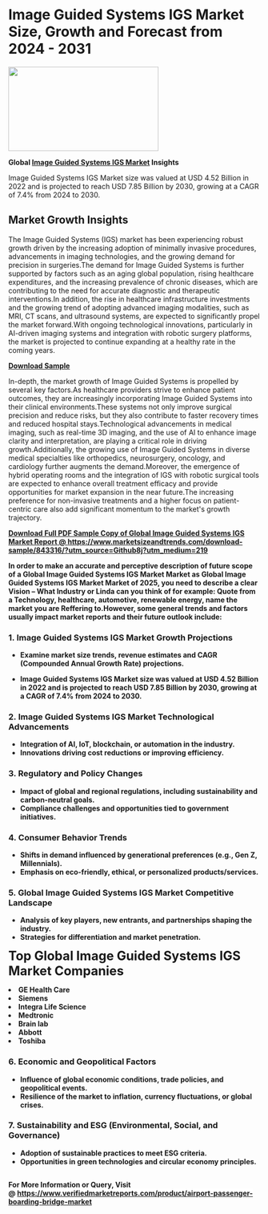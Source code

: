 <H1>Image Guided Systems IGS Market Size, Growth and Forecast from 2024 - 2031</H1><img class="aligncenter size-medium wp-image-584254" src="https://thirdeyenews.in/wp-content/uploads/2024/09/Global-Market-Research-300x168.jpeg" alt="" width="300" height="168" /><p><strong>Global&nbsp;<a href="https://www.marketsizeandtrends.com/download-sample/843316/?utm_source=Github8j?utm_medium=219">Image Guided Systems IGS Market</a> Insights</strong></p><p>Image Guided Systems IGS Market size was valued at USD 4.52 Billion in 2022 and is projected to reach USD 7.85 Billion by 2030, growing at a CAGR of 7.4% from 2024 to 2030.</p><p><h2>Market Growth Insights</h2> <p>The Image Guided Systems (IGS) market has been experiencing robust growth driven by the increasing adoption of minimally invasive procedures, advancements in imaging technologies, and the growing demand for precision in surgeries.The demand for Image Guided Systems is further supported by factors such as an aging global population, rising healthcare expenditures, and the increasing prevalence of chronic diseases, which are contributing to the need for accurate diagnostic and therapeutic interventions.In addition, the rise in healthcare infrastructure investments and the growing trend of adopting advanced imaging modalities, such as MRI, CT scans, and ultrasound systems, are expected to significantly propel the market forward.With ongoing technological innovations, particularly in AI-driven imaging systems and integration with robotic surgery platforms, the market is projected to continue expanding at a healthy rate in the coming years.</p> <p><strong><a href="#">Download Sample</a></strong></p> <p>In-depth, the market growth of Image Guided Systems is propelled by several key factors.As healthcare providers strive to enhance patient outcomes, they are increasingly incorporating Image Guided Systems into their clinical environments.These systems not only improve surgical precision and reduce risks, but they also contribute to faster recovery times and reduced hospital stays.Technological advancements in medical imaging, such as real-time 3D imaging, and the use of AI to enhance image clarity and interpretation, are playing a critical role in driving growth.Additionally, the growing use of Image Guided Systems in diverse medical specialties like orthopedics, neurosurgery, oncology, and cardiology further augments the demand.Moreover, the emergence of hybrid operating rooms and the integration of IGS with robotic surgical tools are expected to enhance overall treatment efficacy and provide opportunities for market expansion in the near future.The increasing preference for non-invasive treatments and a higher focus on patient-centric care also add significant momentum to the market's growth trajectory.</p> <p><strong><a href="#"></p><p><span class=""><strong>Download Full PDF Sample Copy of Global Image Guided Systems IGS Market Report</strong> @ <a href="https://www.marketsizeandtrends.com/download-sample/843316/?utm_source=Github8j?utm_medium=219" target="_blank">https://www.marketsizeandtrends.com/download-sample/843316/?utm_source=Github8j?utm_medium=219</a></span></p><p>In order to make an accurate and perceptive description of future scope of a Global&nbsp;Image Guided Systems IGS Market Market as Global&nbsp;Image Guided Systems IGS Market Market of 2025, you need to describe a clear Vision &ndash; What Industry or Linda can you think of for example: Quote from a Technology, healthcare, automotive, renewable energy, name the market you are Reffering to.However, some general trends and factors usually impact market reports and their future outlook include:</p><h3>1.&nbsp;<strong>Image Guided Systems IGS Market Growth Projections</strong></h3><ul><li>Examine market size trends, revenue estimates and CAGR (Compounded Annual Growth Rate) projections.</li><li><p>Image Guided Systems IGS Market size was valued at USD 4.52 Billion in 2022 and is projected to reach USD 7.85 Billion by 2030, growing at a CAGR of 7.4% from 2024 to 2030.</p></li></ul><h3>2.&nbsp;<strong>Image Guided Systems IGS Market Technological Advancements</strong></h3><ul><li>Integration of AI, IoT, blockchain, or automation in the industry.</li><li>Innovations driving cost reductions or improving efficiency.</li></ul><h3>3.&nbsp;<strong>Regulatory and Policy Changes</strong></h3><ul><li>Impact of global and regional regulations, including sustainability and carbon-neutral goals.</li><li>Compliance challenges and opportunities tied to government initiatives.</li></ul><h3>4.&nbsp;<strong>Consumer Behavior Trends</strong></h3><ul><li>Shifts in demand influenced by generational preferences (e.g., Gen Z, Millennials).</li><li>Emphasis on eco-friendly, ethical, or personalized products/services.</li></ul><h3>5.&nbsp;<strong>Global Image Guided Systems IGS Market Competitive Landscape</strong></h3><ul><li>Analysis of key players, new entrants, and partnerships shaping the industry.</li><li>Strategies for differentiation and market penetration.</li></ul><p data-pm-slice="1 1 []"><span style="color: inherit; font-family: inherit; font-size: 25px;">Top Global Image Guided Systems IGS Market Companies</span></p><div class="" data-test-id=""><p><li>GE Health Care</li><li> Siemens</li><li> Integra Life Science</li><li> Medtronic</li><li> Brain lab</li><li> Abbott</li><li> Toshiba</li></p></div><h3>6.&nbsp;<strong>Economic and Geopolitical Factors</strong></h3><ul><li>Influence of global economic conditions, trade policies, and geopolitical events.</li><li>Resilience of the market to inflation, currency fluctuations, or global crises.</li></ul><h3>7.&nbsp;<strong>Sustainability and ESG (Environmental, Social, and Governance)</strong></h3><ul><li>Adoption of sustainable practices to meet ESG criteria.</li><li>Opportunities in green technologies and circular economy principles.</li></ul><h2><strong style="font-size: 14px;">For More Information or Query, Visit @&nbsp;</strong><a style="background-color: #ffffff; font-size: 14px;" href="https://www.marketsizeandtrends.com/report/image-guided-systems-igs-market/" target="_blank">https://www.verifiedmarketreports.com/product/airport-passenger-boarding-bridge-market</a></h2>